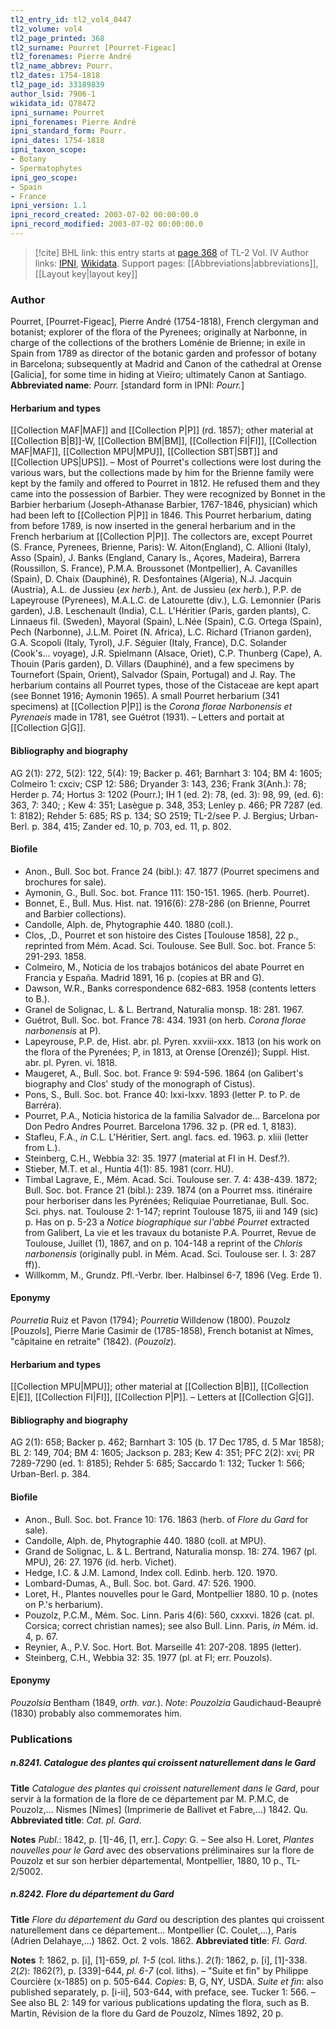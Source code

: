 ```yaml
---
tl2_entry_id: tl2_vol4_0447
tl2_volume: vol4
tl2_page_printed: 368
tl2_surname: Pourret [Pourret-Figeac]
tl2_forenames: Pierre André
tl2_name_abbrev: Pourr.
tl2_dates: 1754-1818
tl2_page_id: 33189839
author_lsid: 7906-1
wikidata_id: Q78472
ipni_surname: Pourret
ipni_forenames: Pierre André
ipni_standard_form: Pourr.
ipni_dates: 1754-1818
ipni_taxon_scope: 
- Botany
- Spermatophytes
ipni_geo_scope: 
- Spain
- France
ipni_version: 1.1
ipni_record_created: 2003-07-02 00:00:00.0
ipni_record_modified: 2003-07-02 00:00:00.0
---
```


> [!cite] BHL link: this entry starts at [page 368](https://www.biodiversitylibrary.org/page/33189839) of TL-2 Vol. IV
> Author links: [IPNI](https://www.ipni.org/a/7906-1), [Wikidata](https://www.wikidata.org/wiki/Q78472). Support pages: [[Abbreviations|abbreviations]], [[Layout key|layout key]]

### Author

Pourret, \[Pourret-Figeac\], Pierre André (1754-1818), French clergyman and botanist; explorer of the flora of the Pyrenees; originally at Narbonne, in charge of the collections of the brothers Loménie de Brienne; in exile in Spain from 1789 as director of the botanic garden and professor of botany in Barcelona; subsequently at Madrid and Canon of the cathedral at Orense \[Galicia\], for some time in hiding at Vieïro; ultimately Canon at Santiago. 
**Abbreviated name**: *Pourr.* \[standard form in IPNI: *Pourr.*\]

#### Herbarium and types

[[Collection MAF|MAF]] and [[Collection P|P]] (rd. 1857); other material at [[Collection B|B]]-W, [[Collection BM|BM]], [[Collection FI|FI]], [[Collection MAF|MAF]], [[Collection MPU|MPU]], [[Collection SBT|SBT]] and [[Collection UPS|UPS]]. – Most of Pourret's collections were lost during the various wars, but the collections made by him for the Brienne family were kept by the family and offered to Pourret in 1812. He refused them and they came into the possession of Barbier. They were recognized by Bonnet in the Barbier herbarium (Joseph-Athanase Barbier, 1767-1846, physician) which had been left to [[Collection P|P]] in 1846. This Pourret herbarium, dating from before 1789, is now inserted in the general herbarium and in the French herbarium at [[Collection P|P]]. The collectors are, except Pourret (S. France, Pyrenees, Brienne, Paris): W. Aiton(England), C. Allioni (Italy), Asso (Spain), J. Banks (England, Canary Is., Açores, Madeira), Barrera (Roussillon, S. France), P.M.A. Broussonet (Montpellier), A. Cavanilles (Spain), D. Chaix (Dauphiné), R. Desfontaines (Algeria), N.J. Jacquin (Austria), A.L. de Jussieu (*ex herb.*), Ant. de Jussieu (*ex herb.*), P.P. de Lapeyrouse (Pyrenees), M.A.L.C. de Latourette (div.), L.G. Lemonnier (Paris garden), J.B. Leschenault (India), C.L. L'Héritier (Paris, garden plants), C. Linnaeus fil. (Sweden), Mayoral (Spain), L.Née (Spain), C.G. Ortega (Spain), Pech (Narbonne), J.L.M. Poiret (N. Africa), L.C. Richard (Trianon garden), G.A. Scopoli (Italy, Tyrol), J.F. Séguier (Italy, France), D.C. Solander (Cook's... voyage), J.R. Spielmann (Alsace, Oriet), C.P. Thunberg (Cape), A. Thouin (Paris garden), D. Villars (Dauphiné), and a few specimens by Tournefort (Spain, Orient), Salvador (Spain, Portugal) and J. Ray. The herbarium contains all Pourret types, those of the Cistaceae are kept apart (see Bonnet 1916; Aymonin 1965). A small Pourret herbarium (341 specimens) at [[Collection P|P]] is the *Corona florae Narbonensis et Pyrenaeis* made in 1781, see Guétrot (1931). – Letters and portait at [[Collection G|G]].

#### Bibliography and biography

AG 2(1): 272, 5(2): 122, 5(4): 19; Backer p. 461; Barnhart 3: 104; BM 4: 1605; Colmeiro 1: cxciv; CSP 12: 586; Dryander 3: 143, 236; Frank 3(Anh.): 78; Herder p. 74; Hortus 3: 1202 (Pourr.); IH 1 (ed. 2): 78, (ed. 3): 98, 99, (ed. 6): 363, 7: 340; ; Kew 4: 351; Lasègue p. 348, 353; Lenley p. 466; PR 7287 (ed. 1: 8182); Rehder 5: 685; RS p. 134; SO 2519; TL-2/see P. J. Bergius; Urban-Berl. p. 384, 415; Zander ed. 10, p. 703, ed. 11, p. 802.

#### Biofile

- Anon., Bull. Soc bot. France 24 (bibl.): 47. 1877 (Pourret specimens and brochures for sale).
- Aymonin, G., Bull. Soc. bot. France 111: 150-151. 1965. (herb. Pourret).
- Bonnet, E., Bull. Mus. Hist. nat. 1916(6): 278-286 (on Brienne, Pourret and Barbier collections).
- Candolle, Alph. de, Phytographie 440. 1880 (coll.).
- Clos, ,D., Pourret et son histoire des Cistes \[Toulouse 1858\], 22 p., reprinted from Mém. Acad. Sci. Toulouse. See Bull. Soc. bot. France 5: 291-293. 1858.
- Colmeiro, M., Noticia de los trabajos botánicos del abate Pourret en Francia y España. Madrid 1891, 16 p. (copies at BR and G).
- Dawson, W.R., Banks correspondence 682-683. 1958 (contents letters to B.).
- Granel de Solignac, L. & L. Bertrand, Naturalia monsp. 18: 281. 1967.
- Guétrot, Bull. Soc. bot. France 78: 434. 1931 (on herb. *Corona florae narbonensis* at P).
- Lapeyrouse, P.P. de, Hist. abr. pl. Pyren. xxviii-xxx. 1813 (on his work on the flora of the Pyrenées; P, in 1813, at Orense \[Orenzé\]); Suppl. Hist. abr. pl. Pyren. vi. 1818.
- Maugeret, A., Bull. Soc. bot. France 9: 594-596. 1864 (on Galibert's biography and Clos' study of the monograph of Cistus).
- Pons, S., Bull. Soc. bot. France 40: lxxi-lxxv. 1893 (letter P. to P. de Barréra).
- Pourret, P.A., Noticia historica de la familia Salvador de... Barcelona por Don Pedro Andres Pourret. Barcelona 1796. 32 p. (PR ed. 1, 8183).
- Stafleu, F.A., *in* C.L. L'Héritier, Sert. angl. facs. ed. 1963. p. xliii (letter from L.).
- Steinberg, C.H., Webbia 32: 35. 1977 (material at FI in H. Desf.?).
- Stieber, M.T. et al., Huntia 4(1): 85. 1981 (corr. HU).
- Timbal Lagrave, E., Mém. Acad. Sci. Toulouse ser. 7. 4: 438-439. 1872; Bull. Soc. bot. France 21 (bibl.): 239. 1874 (on a Pourret mss. itinéraire pour herboriser dans les Pyrénées; Reliquiae Pourretianae, Bull. Soc. Sci. phys. nat. Toulouse 2: 1-147; reprint Toulouse 1875, iii and 149 (sic) p. Has on p. 5-23 a *Notice biographique sur l'abbé Pourret* extracted from Galibert, La vie et les travaux du botaniste P.A. Pourret, Revue de Toulouse, Juillet (1), 1867, and on p. 104-148 a reprint of the *Chloris narbonensis* (originally publ. in Mém. Acad. Sci. Toulouse ser. I. 3: 287 ff)).
- Willkomm, M., Grundz. Pfl.-Verbr. Iber. Halbinsel 6-7, 1896 (Veg. Erde 1).

#### Eponymy

*Pourretia* Ruiz et Pavon (1794); *Pourretia* Willdenow (1800). Pouzolz \[Pouzols\], Pierre Marie Casimir de (1785-1858), French botanist at Nîmes, "câpitaine en retraite" (1842). (*Pouzolz*).

#### Herbarium and types

[[Collection MPU|MPU]]; other material at [[Collection B|B]], [[Collection E|E]], [[Collection FI|FI]], [[Collection P|P]]. – Letters at [[Collection G|G]].

#### Bibliography and biography

AG 2(1): 658; Backer p. 462; Barnhart 3: 105 (b. 17 Dec 1785, d. 5 Mar 1858); BL 2: 149, 704; BM 4: 1605; Jackson p. 283; Kew 4: 351; PFC 2(2): xvi; PR 7289-7290 (ed. 1: 8185); Rehder 5: 685; Saccardo 1: 132; Tucker 1: 566; Urban-Berl. p. 384.

#### Biofile

- Anon., Bull. Soc. bot. France 10: 176. 1863 (herb. of *Flore du Gard* for sale).
- Candolle, Alph. de, Phytographie 440. 1880 (coll. at MPU).
- Grand de Solignac, L. & L. Bertrand, Naturalia monsp. 18: 274. 1967 (pl. MPU), 26: 27. 1976 (id. herb. Vichet).
- Hedge, I.C. & J.M. Lamond, Index coll. Edinb. herb. 120. 1970.
- Lombard-Dumas, A., Bull. Soc. bot. Gard. 47: 526. 1900.
- Loret, H., Plantes nouvelles pour le Gard, Montpellier 1880. 10 p. (notes on P.'s herbarium).
- Pouzolz, P.C.M., Mém. Soc. Linn. Paris 4(6): 560, cxxxvi. 1826 (cat. pl. Corsica; correct christian names); see also Bull. Linn. Paris, *in* Mém. id. 4, p. 67.
- Reynier, A., P.V. Soc. Hort. Bot. Marseille 41: 207-208. 1895 (letter).
- Steinberg, C.H., Webbia 32: 35. 1977 (pl. at FI; err. Pouzols).

#### Eponymy

*Pouzolsia* Bentham (1849, *orth. var.*). *Note*: *Pouzolzia* Gaudichaud-Beaupré (1830) probably also commemorates him.

### Publications

##### n.8241. Catalogue des plantes qui croissent naturellement dans le Gard

**Title**
*Catalogue des plantes qui croissent naturellement dans le Gard*, pour servir à la formation de la flore de ce département par M. P.M.C, de Pouzolz,... Nismes \[Nîmes\] (Imprimerie de Ballivet et Fabre,...) 1842. Qu.
**Abbreviated title**: *Cat. pl. Gard*.

**Notes**
*Publ*.: 1842, p. \[1\]-46, \[1, err.\]. *Copy*: G. – See also H. Loret, *Plantes nouvelles pour le Gard* avec des observations préliminaires sur la flore de Pouzolz et sur son herbier départemental, Montpellier, 1880, 10 p., TL-2/5002.

##### n.8242. Flore du département du Gard

**Title**
*Flore du département du Gard* ou description des plantes qui croissent naturellement dans ce département... Montpellier (C. Coulet,...), Paris (Adrien Delahaye,...) 1862. Oct. 2 vols. 1862.
**Abbreviated title**: *Fl. Gard*.

**Notes**
*1*: 1862, p. \[i\], \[1\]-659, *pl. 1-5* (col. liths.).
*2*(*1*): 1862, p. \[i\], \[1\]-338.
*2*(*2*): *1*862(?), p. \[339\]-644, *pl. 6-7* (col. liths). – "Suite et fin" by Philippe Courcière (x-1885) on p. 505-644.
*Copies*: B, G, NY, USDA.
*Suite et fin*: also published separately, p. \[i-ii\], 503-644, with preface, see. Tucker 1: 566. – See also BL 2: 149 for various publications updating the flora, such as B. Martin, Révision de la flore du Gard de Pouzolz, Nîmes 1892, 20 p.

